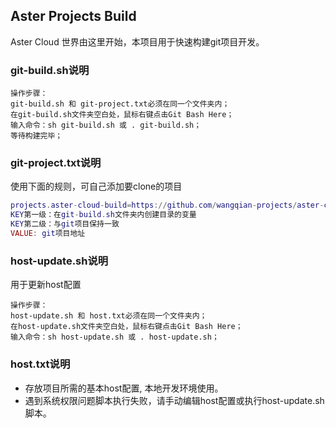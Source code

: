 ## Aster Projects Build
Aster Cloud 世界由这里开始，本项目用于快速构建git项目开发。

### git-build.sh说明
```
操作步骤：
git-build.sh 和 git-project.txt必须在同一个文件夹内；
在git-build.sh文件夹空白处，鼠标右键点击Git Bash Here；
输入命令：sh git-build.sh 或 . git-build.sh；
等待构建完毕；
```

### git-project.txt说明
使用下面的规则，可自己添加要clone的项目

```lua
projects.aster-cloud-build=https://github.com/wangqian-projects/aster-cloud-build.git
KEY第一级：在git-build.sh文件夹内创建目录的变量
KEY第二级：与git项目保持一致
VALUE: git项目地址
```

### host-update.sh说明
用于更新host配置
```
操作步骤：
host-update.sh 和 host.txt必须在同一个文件夹内；
在host-update.sh文件夹空白处，鼠标右键点击Git Bash Here；
输入命令：sh host-update.sh 或 . host-update.sh；
```

### host.txt说明
- 存放项目所需的基本host配置, 本地开发环境使用。
- 遇到系统权限问题脚本执行失败，请手动编辑host配置或执行host-update.sh脚本。